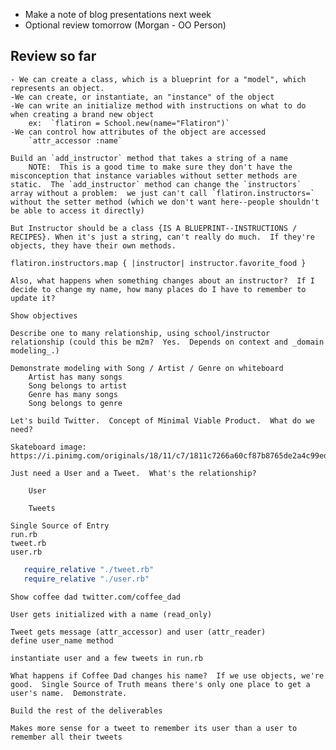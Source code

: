 - Make a note of blog presentations next week
- Optional review tomorrow (Morgan - OO Person)

 ## Review so far
    - We can create a class, which is a blueprint for a "model", which represents an object.
    -We can create, or instantiate, an "instance" of the object
    -We can write an initialize method with instructions on what to do when creating a brand new object
        ex:  `flatiron = School.new(name="Flatiron")`
    -We can control how attributes of the object are accessed
        `attr_accessor :name`

    Build an `add_instructor` method that takes a string of a name
        NOTE:  This is a good time to make sure they don't have the misconception that instance variables without setter methods are static.  The `add_instructor` method can change the `instructors` array without a problem:  we just can't call `flatiron.instructors=` without the setter method (which we don't want here--people shouldn't be able to access it directly)

    But Instructor should be a class {IS A BLUEPRINT--INSTRUCTIONS / RECIPES}. When it's just a string, can't really do much.  If they're objects, they have their own methods.

    flatiron.instructors.map { |instructor| instructor.favorite_food }

    Also, what happens when something changes about an instructor?  If I decide to change my name, how many places do I have to remember to update it?  

    Show objectives

    Describe one to many relationship, using school/instructor relationship (could this be m2m?  Yes.  Depends on context and _domain modeling_.)  

    Demonstrate modeling with Song / Artist / Genre on whiteboard
        Artist has many songs
        Song belongs to artist
        Genre has many songs
        Song belongs to genre

    Let's build Twitter.  Concept of Minimal Viable Product.  What do we need?  

    Skateboard image:  https://i.pinimg.com/originals/18/11/c7/1811c7266a60cf87b8765de2a4c99edc.jpg

    Just need a User and a Tweet.  What's the relationship?

        User

        Tweets

    Single Source of Entry
    run.rb
    tweet.rb
    user.rb
 ```rb
    require_relative "./tweet.rb"
    require_relative "./user.rb"
```

    Show coffee dad twitter.com/coffee_dad

    User gets initialized with a name (read_only)

    Tweet gets message (attr_accessor) and user (attr_reader)
    define user_name method

    instantiate user and a few tweets in run.rb

    What happens if Coffee Dad changes his name?  If we use objects, we're good.  Single Source of Truth means there's only one place to get a user's name.  Demonstrate.

    Build the rest of the deliverables

    Makes more sense for a tweet to remember its user than a user to remember all their tweets